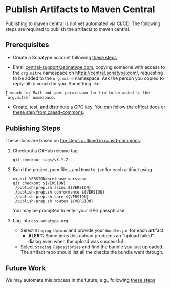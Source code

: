 # Publish Artifacts to Maven Central

Publishing to maven central is not yet automated via CI/CD.
The following steps are required to publish the artifacts to maven central.

## Prerequisites

- Create a Sonatype account following [these steps](https://central.sonatype.org/register/legacy/)

- Email central-support@sonatype.com, copying someone with access to the `org.mitre` namespace on https://central.sonatype.com/, requesting to be added to the `org.mitre` namespace.
Ask the person you copied to reply-all to vouch for you.
Something like

```shell
I vouch for Matt and give permission for him to be added to the `org.mitre` namespace.
```

- Create, test, and distribute a GPG key.
You can follow the [offical docs](https://central.sonatype.org/publish/requirements/gpg/) or [these step from caasd-commons](https://github.com/mitre-public/commons/blob/main/docs/Setup_GPG.md).


## Publishing Steps

These docs are based on [the steps outlined in caasd-commons](https://github.com/mitre-public/commons/blob/main/docs/publish-to-maven-central.md#publishing).

1. Checkout a GitHub release tag
   ```shell
   git checkout tags/vX.Y.Z
   ```

2. Build the project, pom files, and `bundle.jar` for each artifact using
   ```shell
   export VERSION=<release-version>
   git checkout ${VERSION}
   ./publish-prep.sh arinc ${VERSION}
   ./publish-prep.sh conformance ${VERSION}
   ./publish-prep.sh core ${VERSION}
   ./publish-prep.sh routes ${VERSION}
   ```
   You may be prompted to enter your GPG passphrase.

3. Log into `oss.sonatype.org`
   - Select `Staging Upload` and provide your `bundle.jar` for each artifact
      - **ALERT:** Sometimes this upload produces an "upload failed" dialog even when the upload was successful
   - Select `Staging Repositories` and find the bundle you just uploaded. The artifact repo should list all the checks
     the bundle went through.
   


## Future Work

We may automate this process in the future, e.g., following [these steps](https://central.sonatype.org/publish/publish-gradle/)